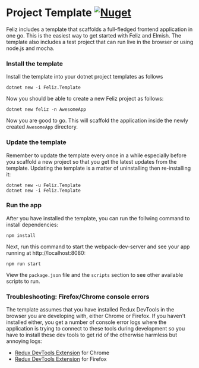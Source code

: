 # Project Template [![Nuget](https://img.shields.io/nuget/v/Feliz.Template.svg?maxAge=0&colorB=brightgreen)](https://www.nuget.org/packages/Feliz.Template)

Feliz includes a template that scaffolds a full-fledged frontend application in one go. This is the easiest way to get started with Feliz and Elmish. The template also includes a test project that can run live in the browser or using node.js and mocha.

### Install the template

Install the template into your dotnet project templates as follows
```
dotnet new -i Feliz.Template
```
Now you should be able to create a new Feliz project as follows:
```
dotnet new feliz -n AwesomeApp
```
Now you are good to go. This will scaffold the application inside the newly created `AwesomeApp` directory.

### Update the template

Remember to update the template every once in a while especially before you scaffold a new project so that you get the latest updates from the template. Updating the template is a matter of uninstalling then re-installing it:
```
dotnet new -u Feliz.Template
dotnet new -i Feliz.Template
```

### Run the app

After you have installed the template, you can run the follwing command to install dependencies:
```
npm install
```
Next, run this command to start the webpack-dev-server and see your app running at http://localhost:8080:
```
npm run start
```
View the `package.json` file and the `scripts` section to see other available scripts to run.


### Troubleshooting: Firefox/Chrome console errors

The template assumes that you have installed Redux DevTools in the browser you are developing with, either Chrome or Firefox. If you haven't installed either, you get a number of console error logs where the application is trying to connect to these tools during development so you have to install these dev tools to get rid of the otherwise harmless but annoying logs:

- [Redux DevTools Extension](https://chrome.google.com/webstore/detail/redux-devtools/lmhkpmbekcpmknklioeibfkpmmfibljd) for Chrome
- [Redux DevTools Extension](https://addons.mozilla.org/en-US/firefox/addon/reduxdevtools/) for Firefox